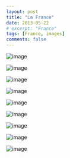 ```yaml
---
layout: post
title: "La France"
date: 2013-05-22
# excerpt: "France"
tags: [France, images]
comments: false
---
```


<!-- Here are some examples of what a post with images might look like. If you want to display two or three images next to each other responsively use `figure` with the appropriate `class`. Each instance of `figure` is auto-numbered and displayed in the caption. -->


![image](https://goo.gl/9FDGpX)

![image](https://goo.gl/mG4ZrY)

![image](https://goo.gl/xkpyp1)

![image](https://goo.gl/EGZnhf)

![image](https://goo.gl/GG4w5p)

![image](https://goo.gl/FiH5Ch)

![image](https://goo.gl/ujREyh)

![image](https://goo.gl/ZmoCos)

![image](https://lh3.googleusercontent.com/SK44YhbT0dnMb7PIFfTlt2iXTvQHfrJfsyjBu5IMqpLLHtWWHssh3MTsx8aqUe-HHX7nH24Z1XM-vLjADpgfUmgfA1DNYXjR54Itp_Cyzjvs8xeBn6VtbnTQkhHVatzYXm7HWAs-LnVJGiMNWtW3FG2EeicCIq7kASDPW5WMeeXZYyvhw1OoilWHnR-zpq_GQh6Va0znVUGynFiGhqEPMYycr7_WftA3KVlQX5FXqWxuliPgKw4rnMIyppjSYm-fkDjBOvQctWwJmE2J_6fObAjbI_7V0ywJOPoTjt1inESSHLg9xoJbOgVN7kJSOkFOczbylbRZgVW8M_MQpgo1Aru-AYF1CjDuCkfyDpG5D-_FVyYkhRdHuEZTaJXSJ0cq85B1jER_h0is6SiN5EMipya0xS3cZ-p8L302DMuQ6Jvt0gQoGILcOChYjGj0yqfMI6auB9qclvIzAAxkDj8QcUWN1lEgk7K-YpdiW8qyllF6hdFhg7zmujEW4HLTNa7BvJuX_ih81Nv4CEsvNB5IUv1F6-oljlFqOBXC1G1zF8RNuJ2Gly2no5BfuiRh11_ErDYg0hWKUshJh6-6mm1WKt7IViQmnLmNkJbqopuBEupf5uXDwYwoLXgoj5IIDGndY3zVvwmZGfonds0z56i3NG9T=w2256-h1692-no)


<!-- <figure>
	<a href="https://goo.gl/qVokCP"><img src="https://goo.gl/qVokCP"></a>
</figure> -->
